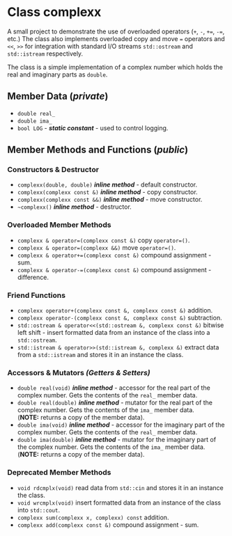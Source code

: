 # Class complexx

A small project to demonstrate the use of overloaded operators (`+`, `-`, `+=`, `-=`, etc.) The class also implements overloaded copy and move `=` operators and `<<`, `>>` for integration with standard I/O streams `std::ostream` and `std::istream` respectively.

The class is a simple implementation of a complex number which holds the real and imaginary parts as `double`.

## Member Data (*private*)

* `double real_`
* `double ima_`
* `bool LOG` - ***static constant*** - used to control logging.

## Member Methods and Functions (*public*)

### Constructors & Destructor

* `complexx(double, double)` ***inline method*** - default constructor.
* `complexx(complexx const &)` ***inline method*** - copy constructor.
* `complexx(complexx const &&)` ***inline method*** - move constructor.
* `~complexx()` ***inline method*** - destructor.

### Overloaded Member Methods

* `complexx & operator=(complexx const &)` copy `operator=()`.
* `complexx & operator=(complexx &&)` move `operator=()`.
* `complexx & operator+=(complexx const &)` compound assignment - sum.
* `complexx & operator-=(complexx const &)` compound assignment - difference.

### Friend Functions

* `complexx operator+(complexx const &, complexx const &)` addition.
* `complexx operator-(complexx const &, complexx const &)` subtraction.
* `std::ostream & operator<<(std::ostream &, complexx const &)` bitwise left shift - insert formatted data from an instance of the class into a `std::ostream`.
* `std::istream & operator>>(std::istream &, complexx &)` extract data from a `std::istream` and stores it in an instance the class.

### Accessors  & Mutators *(Getters & Setters)*

* `double real(void)` ***inline method*** - accessor for the real part of the complex number. Gets the contents of the `real_` member data.
* `double real(double)` ***inline method*** - mutator for the real part of the complex number. Gets the contents of the `ima_` member data.<br/>(**NOTE:** returns a copy of the member data).
* `double ima(void)` ***inline method*** - accessor for the imaginary part of the complex number. Gets the contents of the `real_` member data.
* `double ima(double)` ***inline method*** - mutator for the imaginary part of the complex number. Gets the contents of the `ima_` member data.<br/>(**NOTE:** returns a copy of the member data).

### Deprecated Member Methods

* `void rdcmplx(void)` read data from `std::cin` and stores it in an instance the class. 
* `void wrcmplx(void)` insert formatted data from an instance of the class into `std::cout`.
* `complexx sum(complexx x, complexx) const` addition.
* `complexx add(complexx const &)` compound assignment - sum.
